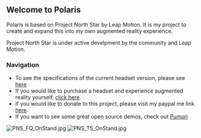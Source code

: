 ## Welcome to Polaris

Polaris is based on Project North Star by Leap Motion. It is my project to create and expand this into my own augmented reality experience.  

Project North Star is under active develpment by the community and Leap Motion. 

### Navigation
- To see the specifications of the current headset version, please see [here](https://github.com/ltstein/Polaris/blob/gh-pages/specs.md)
- If you would like to purchase a headset and experience augmented reality yourself, [click here](https://forms.gle/Eta9yrTAYUzbLo649). 
- If you would like to donate to this project, please visit my paypal me link [here](https://paypal.me/lincolnstein). 
- If you want to see some great open source demos, check out [Pumori](https://www.pumori.io/)


![PNS_FQ_OnStand.jpg]({{site.baseurl}}/imgs/PNS_FQ_OnStand.jpg)
![PNS_TS_OnStand.jpg]({{site.baseurl}}/imgs/PNS_TS_OnStand.jpg)
